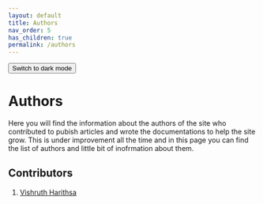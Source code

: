 ```yaml
---
layout: default
title: Authors
nav_order: 5
has_children: true
permalink: /authors
---
```

<button class="btn js-toggle-dark-mode">Switch to dark mode</button>

<script>
const toggleDarkMode = document.querySelector('.js-toggle-dark-mode');

jtd.addEvent(toggleDarkMode, 'click', function(){
  if (jtd.getTheme() === 'dark') {
    jtd.setTheme('light');
    toggleDarkMode.textContent = 'Switch to dark mode';
  } else {
    jtd.setTheme('dark');
    toggleDarkMode.textContent = 'Return to the light side';
  }
});
</script>

# Authors
Here you will find the information about the authors of the site who contributed to pubish articles and wrote the documentations to help the site grow. 
This is under improvement all the time and in this page you can find the list of authors and little bit of inofrmation about them.

## Contributors
1. [Vishruth Harithsa](https://dt-transform.com/docs/authors/vishruth_harithsa)